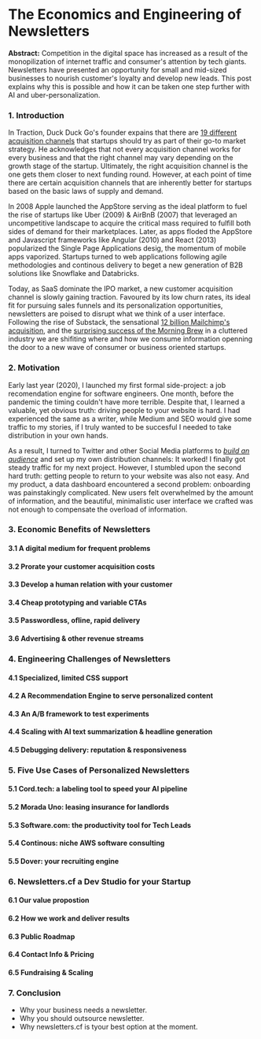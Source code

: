 # The Economics and Engineering of Newsletters

**Abstract:** Competition in the digital space has increased as a result of the monopilization of internet traffic and consumer's attention by tech giants. Newsletters have presented an opportunity for small and mid-sized businesses to nourish customer's loyalty and develop new leads. This post explains why this is possible and how it can be taken one step further with AI and uber-personalization.


### 1. Introduction

In Traction, Duck Duck Go's founder expains that there are [19 different acquisition channels](https://zapier.com/blog/acquire-customers/) that startups should try as part of their go-to market strategy. He acknowledges that not every acquisition channel works for every business and that the right channel may vary depending on the growth stage of the startup. Ultimately, the right acquisition channel is the one gets them closer to next funding round. However, at each point of time there are certain acquisition channels that are inherently better for startups based on the basic laws of supply and demand. 

In 2008 Apple launched the AppStore serving as the ideal platform to fuel the rise of startups like Uber (2009) & AirBnB (2007) that leveraged an uncompetitive landscape to acquire the critical mass required to fulfill both sides of demand for their marketplaces. Later, as apps floded the AppStore and Javascript frameworks like Angular (2010) and React (2013) popularized the Single Page Applications desig, the momentum of mobile apps vaporized. Startups turned to web applications following agile methodologies and continous delivery to beget a new generation of B2B solutions like Snowflake and Databricks.

Today, as SaaS dominate the IPO market, a new customer acquisition channel is slowly gaining traction. Favoured by its low churn rates, its ideal fit for pursuing sales funnels and its personalization opportunities, newsletters are poised to disrupt what we think of a user interface. Following the rise of Substack, the sensational [12 billion Mailchimp's acquisition](https://techcrunch.com/2021/09/14/intuits-12b-mailchimp-acquisition-is-about-expanding-its-small-business-focus/), and the [surprising success of the Morning Brew](https://www.axios.com/insider-inc-buys-majority-stake-morning-brew-e6ec0673-4354-4bc7-9feb-e0b149508c9a.html) in a cluttered industry we are shifiting where and how we consume information openning the door to a new wave of consumer or business oriented startups.


### 2. Motivation

Early last year (2020), I launched my first formal side-project: a job recomendation engine for software engineers. One month, before the pandemic the timing couldn't have more terrible. Despite that, I learned a valuable, yet obvious truth: driving people to your website is hard. I had experienced the same as a writer, while Medium and SEO would give some traffic to my stories, if I truly wanted to be succesful I needed to take distribution in your own hands.

As a result, I turned to Twitter and other Social Media platforms to *[build an audience](https://santiagoq.medium.com/dont-build-a-startup-grow-an-audience-89b810ec891c?sk=a940f4b0a9b65b063d8e55b272ec94ca)* and set up my own distribution channels: It worked! I finally got steady traffic for my next project. However, I stumbled upon the second hard truth: getting people to return to your website was also not easy. And my product, a data dashboard encountered a second problem: onboarding was painstakingly complicated. New users felt overwhelmed by the amount of information, and the beautiful, minimalistic user interface we crafted was not enough to compensate the overload of information. 


### 3. Economic Benefits of Newsletters

#### 3.1 A digital medium for frequent problems
#### 3.2 Prorate your customer acquisition costs
#### 3.3 Develop a human relation with your customer
#### 3.4 Cheap prototyping and variable CTAs
#### 3.5 Passwordless, ofline, rapid delivery
#### 3.6 Advertising & other revenue streams


### 4. Engineering Challenges of Newsletters

#### 4.1 Specialized, limited CSS support
#### 4.2 A Recommendation Engine to serve personalized content
#### 4.3 An A/B framework to test experiments
#### 4.4 Scaling with AI text summarization & headline generation
#### 4.5 Debugging delivery: reputation & responsiveness


### 5. Five Use Cases of Personalized Newsletters

#### 5.1 Cord.tech: a labeling tool to speed your AI pipeline
#### 5.2 Morada Uno: leasing insurance for landlords
#### 5.3 Software.com: the productivity tool for Tech Leads
#### 5.4 Continous: niche AWS software consulting
#### 5.5 Dover: your recruiting engine


### 6. Newsletters.cf a Dev Studio for your Startup 

#### 6.1 Our value propostion
#### 6.2 How we work and deliver results
#### 6.3 Public Roadmap
#### 6.4 Contact Info & Pricing
#### 6.5 Fundraising & Scaling


### 7. Conclusion

* Why your business needs a newsletter.
* Why you should outsource newsletter.
* Why newsletters.cf is tyour best option at the moment.


